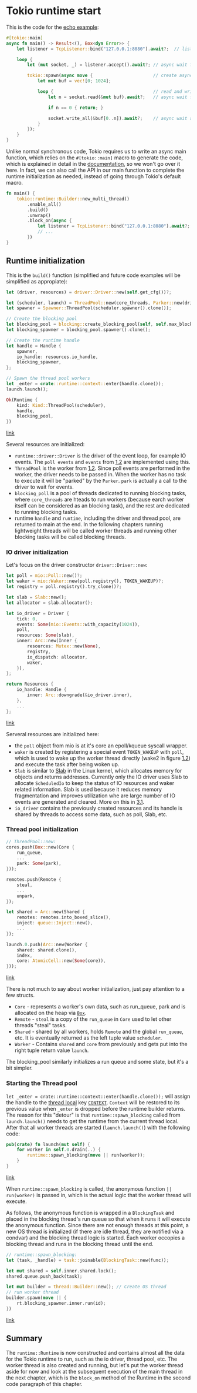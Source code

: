 # Tokio runtime start

This is the code for the [echo example](https://github.com/tokio-rs/tokio/blob/df10b68d47631c3053342c7cf0b1fab8786565b2/examples/echo.rs):

```rust
#[tokio::main]
async fn main() -> Result<(), Box<dyn Error>> {
    let listener = TcpListener::bind("127.0.0.1:8080").await?;  // listen

    loop {
        let (mut socket, _) = listener.accept().await?; // async wait for incoming tcp socket

        tokio::spawn(async move {                       // create async task and let Tokio process it
            let mut buf = vec![0; 1024];

            loop {                                      // read and write data back until EOF
                let n = socket.read(&mut buf).await?;   // async wait for incoming data

                if n == 0 { return; }

                socket.write_all(&buf[0..n]).await?;    // async wait socket is ready to write and write data
            }
        });
    }
}
```

Unlike normal synchronous code, Tokio requires us to write an async main function, which relies on the `#[tokio::main]` macro to generate the code, which is explained in detail in the [documentation](https://docs.rs/tokio/1.5.0/tokio/attr.main.html), so we won't go over it here. In fact, we can also call the API in our main function to complete the runtime initialization as needed, instead of going through Tokio's default macro.

```rust
fn main() {
    tokio::runtime::Builder::new_multi_thread()
        .enable_all()
        .build()
        .unwrap()
        .block_on(async {
            let listener = TcpListener::bind("127.0.0.1:8080").await?;
            // ...
        })
}
```

## Runtime initialization

This is the `build()` function (simplified and future code examples will be simplified as appropiate):

```rust
let (driver, resources) = driver::Driver::new(self.get_cfg())?;

let (scheduler, launch) = ThreadPool::new(core_threads, Parker::new(driver));
let spawner = Spawner::ThreadPool(scheduler.spawner().clone());

// Create the blocking pool
let blocking_pool = blocking::create_blocking_pool(self, self.max_blocking_threads + core_threads);
let blocking_spawner = blocking_pool.spawner().clone();

// Create the runtime handle
let handle = Handle {
    spawner,
    io_handle: resources.io_handle,
    blocking_spawner,
};

// Spawn the thread pool workers
let _enter = crate::runtime::context::enter(handle.clone());
launch.launch();

Ok(Runtime {
    kind: Kind::ThreadPool(scheduler),
    handle,
    blocking_pool,
})
```
[link](https://github.com/tokio-rs/tokio/blob/a5ee2f0d3d78daa01e2c6c12d22b82474dc5c32a/tokio/src/runtime/builder.rs#L540)

Several resources are initialized:

- `runtime::driver::Driver` is the driver of the event loop, for example IO events. The `poll events` and `events` from [1.2](./01_intro_tokio.md) are implemented using this.
- `ThreadPool` is the worker from [1.2](./01_intro_tokio.md). Since poll events are performed in the worker, the driver needs to be passed in. When the worker has no task to execute it will be "parked" by the `Parker`. `park` is actually a call to the driver to wait for events.
- `blocking_poll` is a pool of threads dedicated to running blocking tasks, where `core_threads` are hteads to run workers (because earch worker itself can be considered as an blocking task), and the rest are dedicated to running blocking tasks.
- runtime `handle` and `runtime`, including the driver and thread pool, are returned to main at the end. In the following chapters running lightweight threads will be called worker threads and running other blocking tasks will be called blocking threads. 

### IO driver initialization

Let's focus on the driver constructor `driver::Driver::new`:

```rust
let poll = mio::Poll::new()?;
let waker = mio::Waker::new(poll.registry(), TOKEN_WAKEUP)?;
let registry = poll.registry().try_clone()?;

let slab = Slab::new();
let allocator = slab.allocator();

let io_driver = Driver {
    tick: 0,
    events: Some(mio::Events::with_capacity(1024)),
    poll,
    resources: Some(slab),
    inner: Arc::new(Inner {
        resources: Mutex::new(None),
        registry,
        io_dispatch: allocator,
        waker,
    }),
};

return Resources {
    io_handle: Handle {
        inner: Arc::downgrade(&io_driver.inner),
    },
    ...
};
```
[link](https://github.com/tokio-rs/tokio/blob/a5ee2f0d3d78daa01e2c6c12d22b82474dc5c32a/tokio/src/io/driver/mod.rs#L114)

Serveral resources are initialized here:

- the `poll` object from mio is at it's core an epoll/kqueue syscall wrapper.
- `waker` is created by registering a special event `TOKEN_WAKEUP` with  `poll`, which is used to wake up the worker thread directly (wake2 in figure [1.2](./01_intro_tokio.md)) and execute the task after being woken up.
- `Slab` is similar to [Slab](https://en.wikipedia.org/wiki/Slab_allocation) in the Linux kernel, which allocates memory for objects and returns addresses. Currently only the IO driver uses Slab to allocate `ScheduledIo` to keep the status of IO resources and waker related information. Slab is used because it reduces memory fragmentation and improves utilization whe are large number of IO events are generated and cleared. More on this in [3.1](./03_slab_token_readiness.md).
- `io_driver` contains the previously created resources and its handle is shared by threads to access some data, such as poll, Slab, etc.

### Thread pool initialization

```rust
// ThreadPool::new:
cores.push(Box::new(Core {
    run_queue,
    ...
    park: Some(park),
}));

remotes.push(Remote {
    steal,
    ...
    unpark,
});

let shared = Arc::new(Shared {
    remotes: remotes.into_boxed_slice(),
    inject: queue::Inject::new(),
    ...
});

launch.0.push(Arc::new(Worker {
    shared: shared.clone(),
    index,
    core: AtomicCell::new(Some(core)),
}));
```
[link](https://github.com/tokio-rs/tokio/blob/a5ee2f0d3d78daa01e2c6c12d22b82474dc5c32a/tokio/src/runtime/thread_pool/mod.rs#L46)

There is not much to say about worker initialization, just pay attention to a few structs.

- `Core` - represents a worker's own data, such as run_queue, park and is allocated on the heap via [`Box`](https://doc.rust-lang.org/std/boxed/index.html).
- `Remote` - `steal` is a copy of the `run_queue` in `Core` used to let other threads "steal" tasks.
- `Shared` - shared by all workers, holds `Remote` and the global `run_queue`, etc. It is eventually returned as the left tuple value `scheduler`.
- `Worker` - Contains `shared` and `core` from previously and gets put into the right tuple return value `launch`.


The blocking_pool similarly initializes a run queue and some state, but it's a bit simpler.

### Starting the Thread pool

`let _enter = crate::runtime::context::enter(handle.clone());` will assign the handle to the [thread local](https://doc.rust-lang.org/std/thread/struct.LocalKey.html) key [`CONTEXT`](https://github.com/tokio-rs/tokio/blob/a5ee2f0d3d78daa01e2c6c12d22b82474dc5c32a/tokio/src/runtime/context.rs#L7). `Context` will be restored to its previous value when `_enter` is dropped before the runtime builder returns. The reason for this "detour" is that `runtime::spawn_blocking` called from `launch.launch()` needs to get the runtime from the current thread local. After that all worker threads are started (`launch.launch()`) with the following code:

```rust
pub(crate) fn launch(mut self) {
    for worker in self.0.drain(..) {
        runtime::spawn_blocking(move || run(worker));
    }
}
```
[link](https://github.com/tokio-rs/tokio/blob/a5ee2f0d3d78daa01e2c6c12d22b82474dc5c32a/tokio/src/runtime/thread_pool/worker.rs#L277)

When `runtime::spawn_blocking` is called, the anonymous function `|| run(worker)` is passed in, which is the actual logic that the worker thread will execute.

As follows, the anonymous function is wrapped in a `BlockingTask` and placed in the blocking thread's run queue so that when it runs it will execute the anonymous function. Since there are not enough threads at this point, a new OS thread is initialized (if there are idle thread, they are notified via a condvar) and the blocking thread logic is started. Each worker occopies a blocking thread and runs in the blocking thread until the end.

```rust
// runtime::spawn_blocking:
let (task, _handle) = task::joinable(BlockingTask::new(func));

let mut shared = self.inner.shared.lock();
shared.queue.push_back(task);

let mut builder = thread::Builder::new(); // Create OS thread
// run worker thread
builder.spawn(move || {
    rt.blocking_spawner.inner.run(id);
})
```
[link](https://github.com/tokio-rs/tokio/blob/a5ee2f0d3d78daa01e2c6c12d22b82474dc5c32a/tokio/src/runtime/handle.rs#L201)

## Summary

The `runtime::Runtime` is now constructed and contains almost all the data for the Tokio runtime to run, such as the io driver, thread pool, etc. The worker thread is also created and running, but let's put the worker thread aside for now and look at the subsequent execution of the main thread in the next chapter, which is the `block_on` method of the Runtime in the second code paragraph of this chapter.